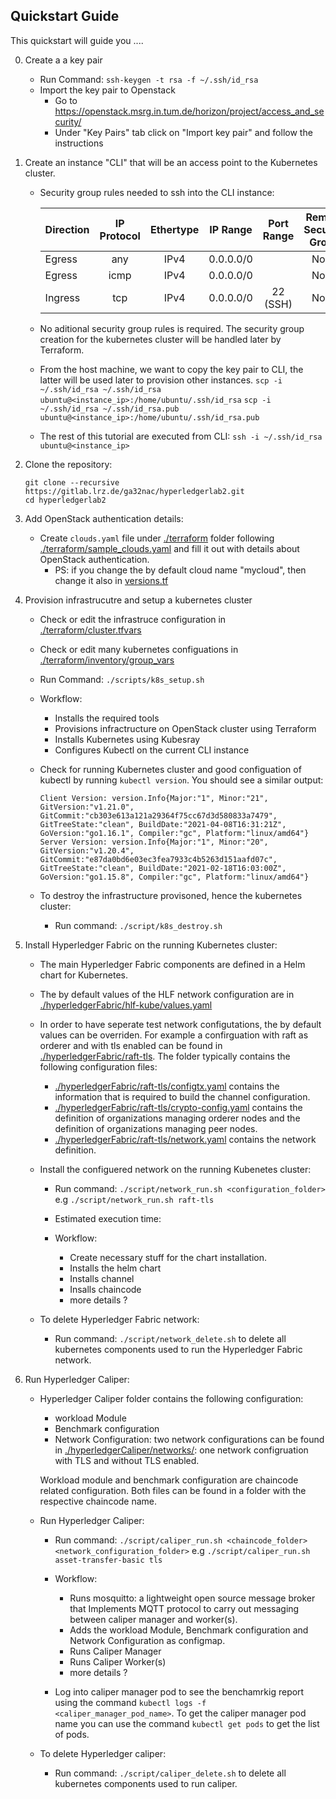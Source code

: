 ## **Quickstart Guide**

This quickstart will guide you ....

0. Create a a key pair

   - Run Command: `ssh-keygen -t rsa -f ~/.ssh/id_rsa`
   - Import the key pair to Openstack
     - Go to https://openstack.msrg.in.tum.de/horizon/project/access_and_security/
     - Under "Key Pairs" tab click on "Import key pair" and follow the instructions

1. Create an instance "CLI" that will be an access point to the Kubernetes cluster.

   - Security group rules needed to ssh into the CLI instance:

     | Direction | IP Protocol | Ethertype | IP Range  | Port Range | Remote Security Group |
     | --------- | :---------: | :-------: | :-------: | :--------: | :-------------------: |
     | Egress    |     any     |   IPv4    | 0.0.0.0/0 |            |         None          |
     | Egress    |    icmp     |   IPv4    | 0.0.0.0/0 |            |         None          |
     | Ingress   |     tcp     |   IPv4    | 0.0.0.0/0 |  22 (SSH)  |         None          |

   - No aditional security group rules is required. The security group creation for the kubernetes cluster will be handled later by Terraform.

   - From the host machine, we want to copy the key pair to CLI, the latter will be used later to provision other instances.
     `scp -i ~/.ssh/id_rsa ~/.ssh/id_rsa ubuntu@<instance_ip>:/home/ubuntu/.ssh/id_rsa`
     `scp -i ~/.ssh/id_rsa ~/.ssh/id_rsa.pub ubuntu@<instance_ip>:/home/ubuntu/.ssh/id_rsa.pub`
   - The rest of this tutorial are executed from CLI: `ssh -i ~/.ssh/id_rsa ubuntu@<instance_ip>`

2. Clone the repository:

   ```
   git clone --recursive https://gitlab.lrz.de/ga32nac/hyperledgerlab2.git
   cd hyperledgerlab2
   ```

3. Add OpenStack authentication details:

   - Create `clouds.yaml` file under [./terraform](../terraform) folder following [./terraform/sample_clouds.yaml](./terraform/sample_clouds.yaml) and fill it out with details about OpenStack authentication.
     - PS: if you change the by default cloud name "mycloud", then change it also in [versions.tf](versions.tf)

4. Provision infrastrucutre and setup a kubernetes cluster

   - Check or edit the infrastruce configuration in [./terraform/cluster.tfvars](../terraform/cluster.tfvars)
   - Check or edit many kubernetes configuations in [./terraform/inventory/group_vars](../terraform/inventory/group_vars)
   - Run Command: `./scripts/k8s_setup.sh `
   - Workflow:

     - Installs the required tools
     - Provisions infractructure on OpenStack cluster using Terraform
     - Installs Kubernetes using Kubesray
     - Configures Kubectl on the current CLI instance

   - Check for running Kubernetes cluster and good configuation of kubectl by running `kubectl version`.
     You should see a similar output:

     ```
     Client Version: version.Info{Major:"1", Minor:"21", GitVersion:"v1.21.0", GitCommit:"cb303e613a121a29364f75cc67d3d580833a7479", GitTreeState:"clean", BuildDate:"2021-04-08T16:31:21Z", GoVersion:"go1.16.1", Compiler:"gc", Platform:"linux/amd64"}
     Server Version: version.Info{Major:"1", Minor:"20", GitVersion:"v1.20.4", GitCommit:"e87da0bd6e03ec3fea7933c4b5263d151aafd07c", GitTreeState:"clean", BuildDate:"2021-02-18T16:03:00Z", GoVersion:"go1.15.8", Compiler:"gc", Platform:"linux/amd64"}
     ```

   - To destroy the infrastructure provisoned, hence the kubernetes cluster:
     - Run command: `./script/k8s_destroy.sh`

5. Install Hyperledger Fabric on the running Kubernetes cluster:

   - The main Hyperledger Fabric components are defined in a Helm chart for Kubernetes.
   - The by default values of the HLF network configuration are in [./hyperledgerFabric/hlf-kube/values.yaml](../hyperledgerFabric/hlf-kube/values.yaml)
   - In order to have seperate test network configutations, the by default values can be overriden. For example a confirguation with raft as orderer and with tls enabled can be found in [./hyperledgerFabric/raft-tls](../hyperledgerFabric/raft-tls).
     The folder typically contains the following configuration files:

     - [./hyperledgerFabric/raft-tls/configtx.yaml](../hyperledgerFabric/raft-tls/configtx.yaml) contains the information that is required to build the channel configuration.
     - [./hyperledgerFabric/raft-tls/crypto-config.yaml](../hyperledgerFabric/raft-tls/crypto-config.yaml) contains the definition of organizations managing orderer nodes and the definition of organizations managing peer nodes.
     - [./hyperledgerFabric/raft-tls/network.yaml](../hyperledgerFabric/raft-tls/network.yaml) contains the network definition.

   - Install the configuered network on the running Kubenetes cluster:

     - Run command: `./script/network_run.sh <configuration_folder>` e.g `./script/network_run.sh raft-tls`
     - Estimated execution time:

     - Workflow:

       - Create necessary stuff for the chart installation.
       - Installs the helm chart
       - Installs channel
       - Insalls chaincode
       - more details ?

   - To delete Hyperledger Fabric network:
     - Run command: `./script/network_delete.sh` to delete all kubernetes components used to run the Hyperledger Fabric network.

6. Run Hyperledger Caliper:

   - Hyperledger Caliper folder contains the following configuration:

     - workload Module
     - Benchmark configuration
     - Network Configuration: two network configurations can be found in [./hyperledgerCaliper/networks/](../hyperledgerCaliper/networks/): one network configruation with TLS and without TLS enabled.

     Workload module and benchmark configuration are chaincode related configuration. Both files can be found in a folder with the respective chaincode name.

   - Run Hyperledger Caliper:

     - Run command: `./script/caliper_run.sh <chaincode_folder> <network_configuration_folder>` e.g `./script/caliper_run.sh asset-transfer-basic tls`
     - Workflow:

       - Runs mosquitto: a lightweight open source message broker that Implements MQTT protocol to carry out messaging between caliper manager and worker(s).
       - Adds the workload Module, Benchmark configuration and Network Configuration as configmap.
       - Runs Caliper Manager
       - Runs Caliper Worker(s)
       - more details ?

     - Log into caliper manager pod to see the benchamrkig report using the command `kubectl logs -f <caliper_manager_pod_name>`.
       To get the caliper manager pod name you can use the command `kubectl get pods` to get the list of pods.

   - To delete Hyperledger caliper:
     - Run command: `./script/caliper_delete.sh` to delete all kubernetes components used to run caliper.

